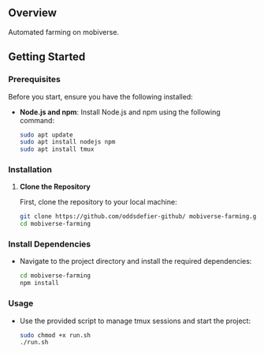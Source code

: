 ## Overview

Automated farming on mobiverse.

## Getting Started

### Prerequisites

Before you start, ensure you have the following installed:

- **Node.js and npm**: Install Node.js and npm using the following command:

    ```bash
    sudo apt update
    sudo apt install nodejs npm
    sudo apt install tmux
    ```

### Installation

1. **Clone the Repository**

    First, clone the repository to your local machine:

    ```bash
    git clone https://github.com/oddsdefier-github/ mobiverse-farming.git
    cd mobiverse-farming
    ```
### Install Dependencies

- Navigate to the project directory and install the required dependencies:

    ```bash
    cd mobiverse-farming
    npm install
    ```
    
### Usage
- Use the provided script to manage tmux sessions and start the project:
    ```bash
    sudo chmod +x run.sh
    ./run.sh
    ```
  
   
